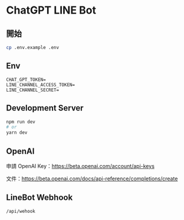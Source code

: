 # ChatGPT LINE Bot

## 開始
```bash
cp .env.example .env
```

## Env

```dotenv
CHAT_GPT_TOKEN=
LINE_CHANNEL_ACCESS_TOKEN=
LINE_CHANNEL_SECRET=
```

## Development Server
```bash
npm run dev
# or
yarn dev
```

## OpenAI
申請 OpenAI Key：https://beta.openai.com/account/api-keys

文件：https://beta.openai.com/docs/api-reference/completions/create

## LineBot Webhook
```
/api/wehook
```

